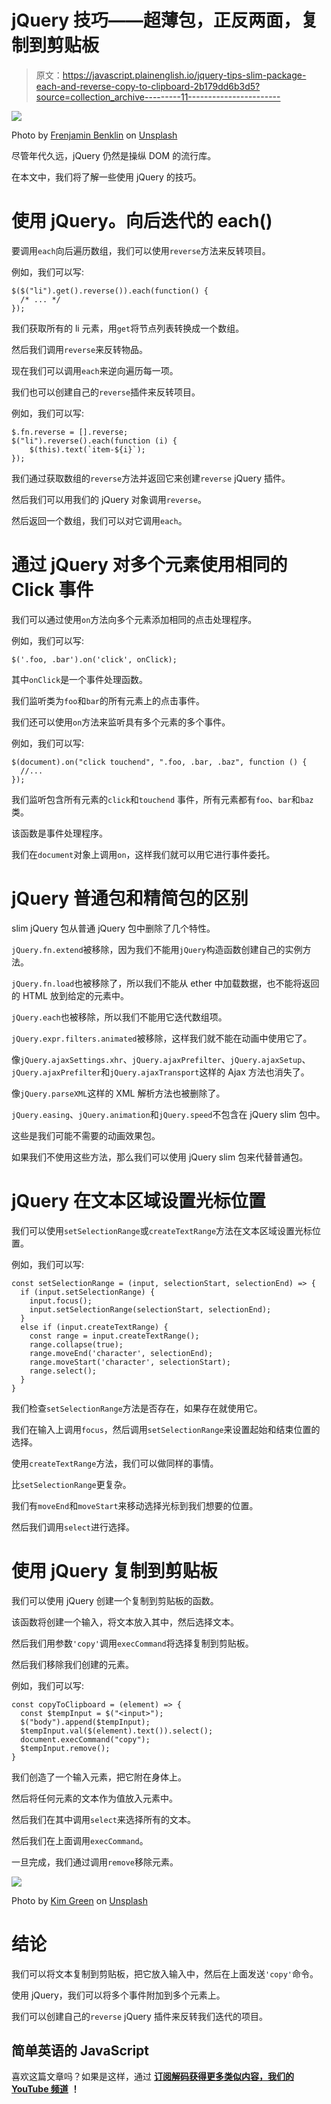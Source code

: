 # jQuery 技巧——超薄包，正反两面，复制到剪贴板

> 原文：<https://javascript.plainenglish.io/jquery-tips-slim-package-each-and-reverse-copy-to-clipboard-2b179dd6b3d5?source=collection_archive---------11----------------------->

![](img/fc77d57d96968845489539cfd97468a2.png)

Photo by [Frenjamin Benklin](https://unsplash.com/@frenjaminbenklin?utm_source=medium&utm_medium=referral) on [Unsplash](https://unsplash.com?utm_source=medium&utm_medium=referral)

尽管年代久远，jQuery 仍然是操纵 DOM 的流行库。

在本文中，我们将了解一些使用 jQuery 的技巧。

# 使用 jQuery。向后迭代的 each()

要调用`each`向后遍历数组，我们可以使用`reverse`方法来反转项目。

例如，我们可以写:

```
$($("li").get().reverse()).each(function() { 
  /* ... */ 
});
```

我们获取所有的 li 元素，用`get`将节点列表转换成一个数组。

然后我们调用`reverse`来反转物品。

现在我们可以调用`each`来逆向遍历每一项。

我们也可以创建自己的`reverse`插件来反转项目。

例如，我们可以写:

```
$.fn.reverse = [].reverse;
$("li").reverse().each(function (i) {
    $(this).text(`item-${i}`);
});
```

我们通过获取数组的`reverse`方法并返回它来创建`reverse` jQuery 插件。

然后我们可以用我们的 jQuery 对象调用`reverse`。

然后返回一个数组，我们可以对它调用`each`。

# 通过 jQuery 对多个元素使用相同的 Click 事件

我们可以通过使用`on`方法向多个元素添加相同的点击处理程序。

例如，我们可以写:

```
$('.foo, .bar').on('click', onClick);
```

其中`onClick`是一个事件处理函数。

我们监听类为`foo`和`bar`的所有元素上的点击事件。

我们还可以使用`on`方法来监听具有多个元素的多个事件。

例如，我们可以写:

```
$(document).on("click touchend", ".foo, .bar, .baz", function () {
  //...
});
```

我们监听包含所有元素的`click`和`touchend` 事件，所有元素都有`foo`、`bar`和`baz`类。

该函数是事件处理程序。

我们在`document`对象上调用`on`，这样我们就可以用它进行事件委托。

# jQuery 普通包和精简包的区别

slim jQuery 包从普通 jQuery 包中删除了几个特性。

`jQuery.fn.extend`被移除，因为我们不能用`jQuery`构造函数创建自己的实例方法。

`jQuery.fn.load`也被移除了，所以我们不能从 ether 中加载数据，也不能将返回的 HTML 放到给定的元素中。

`jQuery.each`也被移除，所以我们不能用它迭代数组项。

`jQuery.expr.filters.animated`被移除，这样我们就不能在动画中使用它了。

像`jQuery.ajaxSettings.xhr`、`jQuery.ajaxPrefilter`、`jQuery.ajaxSetup`、`jQuery.ajaxPrefilter`和`jQuery.ajaxTransport`这样的 Ajax 方法也消失了。

像`jQuery.parseXML`这样的 XML 解析方法也被删除了。

`jQuery.easing`、`jQuery.animation`和`jQuery.speed`不包含在 jQuery slim 包中。

这些是我们可能不需要的动画效果包。

如果我们不使用这些方法，那么我们可以使用 jQuery slim 包来代替普通包。

# jQuery 在文本区域设置光标位置

我们可以使用`setSelectionRange`或`createTextRange`方法在文本区域设置光标位置。

例如，我们可以写:

```
const setSelectionRange = (input, selectionStart, selectionEnd) => {
  if (input.setSelectionRange) {
    input.focus();
    input.setSelectionRange(selectionStart, selectionEnd);
  }
  else if (input.createTextRange) {
    const range = input.createTextRange();
    range.collapse(true);
    range.moveEnd('character', selectionEnd);
    range.moveStart('character', selectionStart);
    range.select();
  }
}
```

我们检查`setSelectionRange`方法是否存在，如果存在就使用它。

我们在输入上调用`focus`，然后调用`setSelectionRange`来设置起始和结束位置的选择。

使用`createTextRange`方法，我们可以做同样的事情。

比`setSelectionRange`更复杂。

我们有`moveEnd`和`moveStart`来移动选择光标到我们想要的位置。

然后我们调用`select`进行选择。

# 使用 jQuery 复制到剪贴板

我们可以使用 jQuery 创建一个复制到剪贴板的函数。

该函数将创建一个输入，将文本放入其中，然后选择文本。

然后我们用参数`'copy'`调用`execCommand`将选择复制到剪贴板。

然后我们移除我们创建的元素。

例如，我们可以写:

```
const copyToClipboard = (element) => {
  const $tempInput = $("<input>");
  $("body").append($tempInput);
  $tempInput.val($(element).text()).select();
  document.execCommand("copy");
  $tempInput.remove();
}
```

我们创造了一个输入元素，把它附在身体上。

然后将任何元素的文本作为值放入元素中。

然后我们在其中调用`select`来选择所有的文本。

然后我们在上面调用`execCommand`。

一旦完成，我们通过调用`remove`移除元素。

![](img/ba1941eb02dfe480930e25b3e36d33c1.png)

Photo by [Kim Green](https://unsplash.com/@kgcre8tive?utm_source=medium&utm_medium=referral) on [Unsplash](https://unsplash.com?utm_source=medium&utm_medium=referral)

# 结论

我们可以将文本复制到剪贴板，把它放入输入中，然后在上面发送`'copy'`命令。

使用 jQuery，我们可以将多个事件附加到多个元素上。

我们可以创建自己的`reverse` jQuery 插件来反转我们迭代的项目。

## 简单英语的 JavaScript

喜欢这篇文章吗？如果是这样，通过 [**订阅解码获得更多类似内容，我们的 YouTube 频道**](https://www.youtube.com/channel/UCtipWUghju290NWcn8jhyAw) **！**